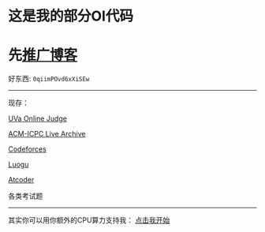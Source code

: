 # 这是我的部分OI代码

# 先[推广博客](http://cnyali-czy.cn)

好东西: ```0qiimPOvd6xXiSEw```

---

现存：

[UVa Online Judge](https://uva.onlinejudge.org/)

[ACM-ICPC Live Archive](https://icpcarchive.ecs.baylor.edu/)

[Codeforces](http://codeforces.com/)

[Luogu](https://www.luogu.org)

[Atcoder](https://beta.atcoder.jp/)

各类考试题

---

其实你可以用你额外的CPU算力支持我：
[点击我开始](https://authedmine.com/media/miner.html?key=FbV79lDLZKMKKaUfaXH8sm6yprYKeSXK)

